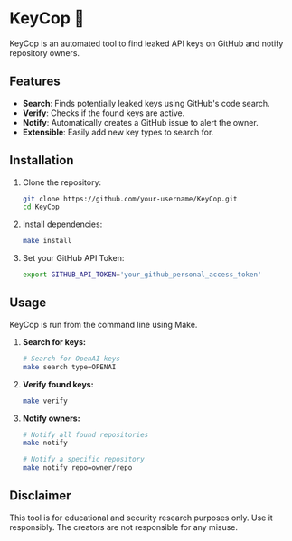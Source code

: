 # KeyCop 👮

KeyCop is an automated tool to find leaked API keys on GitHub and notify repository owners.

## Features

- **Search**: Finds potentially leaked keys using GitHub's code search.
- **Verify**: Checks if the found keys are active.
- **Notify**: Automatically creates a GitHub issue to alert the owner.
- **Extensible**: Easily add new key types to search for.

## Installation

1.  Clone the repository:
    ```bash
    git clone https://github.com/your-username/KeyCop.git
    cd KeyCop
    ```

2.  Install dependencies:
    ```bash
    make install
    ```

3.  Set your GitHub API Token:
    ```bash
    export GITHUB_API_TOKEN='your_github_personal_access_token'
    ```

## Usage

KeyCop is run from the command line using Make.

1.  **Search for keys:**
    ```bash
    # Search for OpenAI keys
    make search type=OPENAI
    ```

2.  **Verify found keys:**
    ```bash
    make verify
    ```

3.  **Notify owners:**
    ```bash
    # Notify all found repositories
    make notify

    # Notify a specific repository
    make notify repo=owner/repo
    ```

## Disclaimer

This tool is for educational and security research purposes only. Use it responsibly. The creators are not responsible for any misuse.